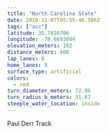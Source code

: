 ```yaml
---
title: "North Carolina State"
date: 2018-11-07T05:55:46.506Z
tags: ["acc"]
latitude: 35.7816706
longitude: -78.6693084
elevation_meters: 102
distance_meters: 400
lap_lanes: 8
home_lanes: 8
surface_type: artificial
colors:
  - red
turn_diameter_meters: 72.96
turn_radius_b_meters: 31.67
steeple_water_location: inside
---
```


Paul Derr Track
